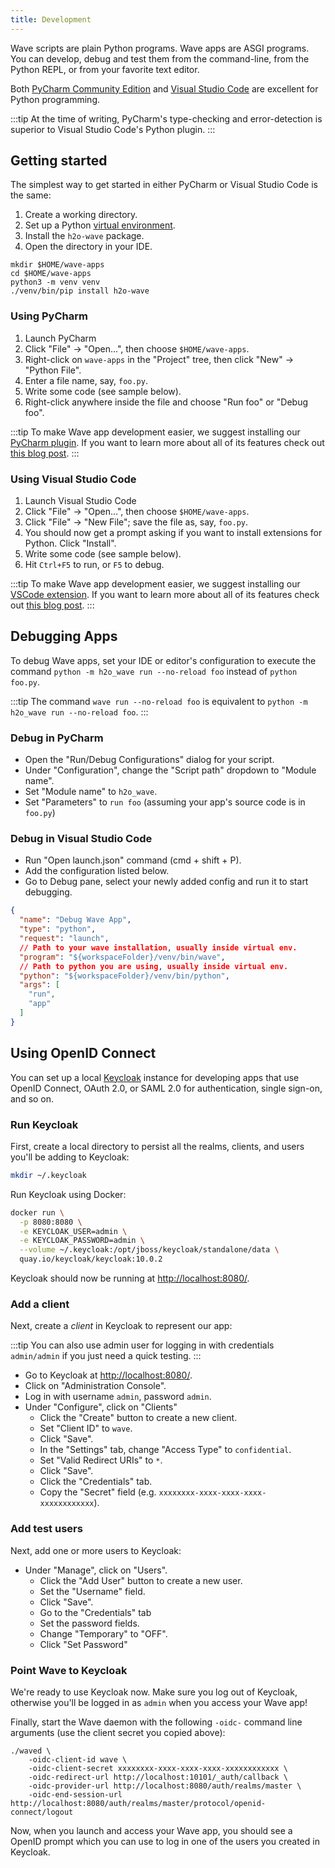 ```yaml
---
title: Development
---
```


Wave scripts are plain Python programs. Wave apps are ASGI programs. You can develop, debug and test them from the command-line, from the Python REPL, or from your favorite text editor.

Both [PyCharm Community Edition](https://www.jetbrains.com/pycharm/download) and [Visual Studio Code](https://code.visualstudio.com/) are excellent for Python programming.

:::tip
At the time of writing, PyCharm's type-checking and error-detection is superior to Visual Studio Code's Python plugin.
:::

## Getting started

The simplest way to get started in either PyCharm or Visual Studio Code is the same:

1. Create a working directory.
2. Set up a Python [virtual environment](https://docs.python.org/3/tutorial/venv.html).
3. Install the `h2o-wave` package.
4. Open the directory in your IDE.

```shell
mkdir $HOME/wave-apps
cd $HOME/wave-apps
python3 -m venv venv
./venv/bin/pip install h2o-wave
```

### Using PyCharm

1. Launch PyCharm
2. Click "File" -> "Open...", then choose `$HOME/wave-apps`.
3. Right-click on `wave-apps` in the "Project" tree, then click "New" -> "Python File".
4. Enter a file name, say, `foo.py`.
5. Write some code (see sample below).
6. Right-click anywhere inside the file and choose "Run foo" or "Debug foo".

:::tip
To make Wave app development easier, we suggest installing our [PyCharm plugin](https://plugins.jetbrains.com/plugin/18530-h2o-wave). If you want to learn more about all of its features check out [this blog post](https://wave.h2o.ai/blog/h2o-wave-pycharm-plugin).
:::

### Using Visual Studio Code

1. Launch Visual Studio Code
2. Click "File" -> "Open...", then choose `$HOME/wave-apps`.
3. Click "File" -> "New File"; save the file as, say, `foo.py`.
4. You should now get a prompt asking if you want to install extensions for Python. Click "Install".
5. Write some code (see sample below).
6. Hit `Ctrl+F5` to run, or `F5` to debug.

:::tip
To make Wave app development easier, we suggest installing our [VSCode extension](https://marketplace.visualstudio.com/items?itemName=h2oai.h2o-wave). If you want to learn more about all of its features check out [this blog post](https://wave.h2o.ai/blog/h2o-wave-vscode-extension).
:::

## Debugging Apps

To debug Wave apps, set your IDE or editor's configuration to execute the command `python -m h2o_wave run --no-reload foo` instead of `python foo.py`.

:::tip
The command `wave run --no-reload foo` is equivalent to `python -m h2o_wave run --no-reload foo`.
:::

### Debug in PyCharm

- Open the "Run/Debug Configurations" dialog for your script.
- Under "Configuration", change the "Script path" dropdown to "Module name".
- Set "Module name" to `h2o_wave`.
- Set "Parameters" to `run foo` (assuming your app's source code is in `foo.py`)

### Debug in Visual Studio Code

- Run "Open launch.json" command (cmd + shift + P).
- Add the configuration listed below.
- Go to Debug pane, select your newly added config and run it to start debugging.

```json
{
  "name": "Debug Wave App",
  "type": "python",
  "request": "launch",
  // Path to your wave installation, usually inside virtual env.
  "program": "${workspaceFolder}/venv/bin/wave",
  // Path to python you are using, usually inside virtual env.
  "python": "${workspaceFolder}/venv/bin/python",
  "args": [
    "run",
    "app"
  ]
}
```

## Using OpenID Connect

You can set up a local [Keycloak](https://www.keycloak.org/) instance for developing apps that use OpenID Connect, OAuth 2.0, or SAML 2.0 for authentication, single sign-on, and so on.

### Run Keycloak

First, create a local directory to persist all the realms, clients, and users you'll be adding to Keycloak:

```sh
mkdir ~/.keycloak
```

Run Keycloak using Docker:

```sh
docker run \
  -p 8080:8080 \
  -e KEYCLOAK_USER=admin \
  -e KEYCLOAK_PASSWORD=admin \
  --volume ~/.keycloak:/opt/jboss/keycloak/standalone/data \
  quay.io/keycloak/keycloak:10.0.2
```

Keycloak should now be running at <http://localhost:8080/>.

### Add a client

Next, create a *client* in Keycloak to represent our app:

:::tip
You can also use admin user for logging in with credentials `admin/admin` if you just need a quick testing.
:::

- Go to Keycloak at <http://localhost:8080/>.
- Click on "Administration Console".
- Log in with username `admin`, password `admin`.
- Under "Configure", click on "Clients"
  - Click the "Create" button to create a new client.
  - Set "Client ID" to `wave`.
  - Click "Save".
  - In the "Settings" tab, change "Access Type" to `confidential`.
  - Set "Valid Redirect URIs" to `*`.
  - Click "Save".
  - Click the "Credentials" tab.
  - Copy the "Secret" field (e.g. `xxxxxxxx-xxxx-xxxx-xxxx-xxxxxxxxxxxx`).

### Add test users

Next, add one or more users to Keycloak:

- Under "Manage", click on "Users".
  - Click the "Add User" button to create a new user.
  - Set the "Username" field.
  - Click "Save".
  - Go to the "Credentials" tab
  - Set the password fields.
  - Change "Temporary" to "OFF".
  - Click "Set Password"

### Point Wave to Keycloak

We're ready to use Keycloak now. Make sure you log out of Keycloak, otherwise you'll be logged in as `admin` when you access your Wave app!

Finally, start the Wave daemon with the following `-oidc-` command line arguments (use the client secret you copied above):

```
./waved \
    -oidc-client-id wave \
    -oidc-client-secret xxxxxxxx-xxxx-xxxx-xxxx-xxxxxxxxxxxx \
    -oidc-redirect-url http://localhost:10101/_auth/callback \
    -oidc-provider-url http://localhost:8080/auth/realms/master \
    -oidc-end-session-url http://localhost:8080/auth/realms/master/protocol/openid-connect/logout

```

Now, when you launch and access your Wave app, you should see a OpenID prompt which you can use to log in one of the users you created in Keycloak.
